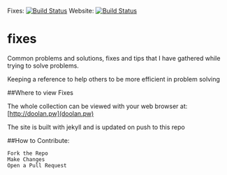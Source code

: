 Fixes:
[![Build Status](http://37.139.28.74:8080/buildStatus/icon?job=fixes)](http://37.139.28.74:8080/job/fixes/)
Website:
[![Build Status](http://37.139.28.74:8080/buildStatus/icon?job=doolan.pw)](http://37.139.28.74:8080/job/doolan.pw/)

# fixes
Common problems and solutions, fixes and tips that I have gathered while trying to solve problems.

Keeping a reference to help others to be more efficient in problem solving

##Where to view Fixes

The whole collection can be viewed with your web browser at:
[http://doolan.pw](doolan.pw)

The site is built with jekyll and is updated on push to this repo

##How to Contribute:

```
Fork the Repo
Make Changes
Open a Pull Request
```
